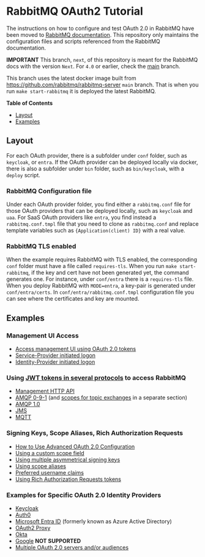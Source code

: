# RabbitMQ OAuth2 Tutorial

The instructions on how to configure and test OAuth 2.0 in RabbitMQ have been moved to [RabbitMQ documentation](https://www.rabbitmq.com/docs/next/oauth2-examples). This repository only maintains the configuration files and scripts referenced from the RabbitMQ documentation.

**IMPORTANT**
This branch, `next`, of this repository is meant for the RabbitMQ docs with the version `Next`. For `4.0` or earlier, check the [main](https://github.com/rabbitmq/rabbitmq-oauth2-tutorial) branch.

This branch uses the latest docker image built from https://github.com/rabbitmq/rabbitmq-server `main` branch. That is when you run `make start-rabbitmq` it is deployed the latest RabbitMQ.

**Table of Contents**

* [Layout](#layout)
* [Examples](#examples)

## Layout

For each OAuth provider, there is a subfolder under `conf` folder, such as `keycloak`,
or `entra`. If the OAuth provider can be deployed locally via docker, there is also a subfolder under `bin` folder, such as `bin/keycloak`, with a `deploy` script.

### RabbitMQ Configuration file

Under each OAuth provider folder, you find either a `rabbitmq.conf` file for those OAuth providers that can be deployed locally, such as `keycloak` and `uaa`. For SaaS OAuth providers like `entra`, you find instead a `rabbitmq.conf.tmpl` file that you need to clone as `rabbitmq.conf` and replace template variables such as `{Application(client) ID}` with a real value.

### RabbitMQ TLS enabled

When the example requires RabbitMQ with TLS enabled, the corresponding `conf` folder must have a file called `requires-tls`. When you run `make start-rabbitmq`, if the key and cert have not been generated yet, the command generates one. For instance, under `conf/entra` there is a `requires-tls` file. When you deploy RabbitMQ with `MODE=entra`, a key-pair is generated under `conf/entra/certs`. In `conf/entra/rabbitmq.conf.tmpl` configuration file you can see where the certificates and key are mounted.

## Examples

### Management UI Access

* [Access management UI using OAuth 2.0 tokens](https://www.rabbitmq.com/docs/next/oauth2-examples#access-management-ui)
* [Service-Provider initiated logon](https://www.rabbitmq.com/docs/next/oauth2-examples#service-provider-initiated-logon)
* [Identity-Provider initiated logon](https://www.rabbitmq.com/docs/next/oauth2-examples#identity-provider-initiated-logon)

### Using [JWT tokens in several protocols](#access-other-protocols) to access RabbitMQ

* [Management HTTP API](https://www.rabbitmq.com/docs/next/oauth2-examples#management-http-api)
* [AMQP 0-9-1](https://www.rabbitmq.com/docs/next/oauth2-examples#amqp-protocol) (and [scopes for topic exchanges](https://www.rabbitmq.com/docs/next/oauth2-examples#using-topic-exchanges) in a separate section)
* [AMQP 1.0](https://www.rabbitmq.com/docs/next/oauth2-examples#amqp10-protocol)
* [JMS](https://www.rabbitmq.com/docs/next/oauth2-examples#jms-clients)
* [MQTT](https://www.rabbitmq.com/docs/next/oauth2-examples#mqtt-protocol)

### Signing Keys, Scope Aliases, Rich Authorization Requests

* [How to Use Advanced OAuth 2.0 Configuration](https://www.rabbitmq.com/docs/next/oauth2-examples#advanced-configuration)
* [Using a custom scope field](https://www.rabbitmq.com/docs/next/oauth2-examples#using-custom-scope-field)
* [Using multiple asymmetrical signing keys](https://www.rabbitmq.com/docs/next/oauth2-examples#using-multiple-asymmetrical-signing-keys)
* [Using scope aliases](https://www.rabbitmq.com/docs/next/oauth2-examples#using-scope-aliases)
* [Preferred username claims](https://www.rabbitmq.com/docs/next/oauth2-examples#preferred-username-claims)
* [Using Rich Authorization Requests tokens](https://www.rabbitmq.com/docs/next/oauth2-examples#use-rar-tokens)

### Examples for Specific OAuth 2.0 Identity Providers

 * [Keycloak](https://www.rabbitmq.com/docs/next/oauth2-examples-keycloak)
 * [Auth0](https://www.rabbitmq.com/oauth2-examples-auth0)
 * [Microsoft Entra ID](https://www.rabbitmq.com/docs/next/oauth2-examples-entra-id) (formerly known as Azure Active Directory)
 * [OAuth2 Proxy](https://www.rabbitmq.com/docs/next/oauth2-examples-proxy)
 * [Okta](https://www.rabbitmq.com/docs/next/oauth2-examples-okta)
 * [Google](https://www.rabbitmq.com/docs/next/oauth2-examples-google)  **NOT SUPPORTED**
 * [Multiple OAuth 2.0 servers and/or audiences](https://www.rabbitmq.com/docs/next/oauth2-examples-multiresource)